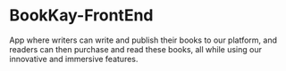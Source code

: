 # BookKay-FrontEnd
 App where writers can write and publish their books to our platform, and readers can then purchase and read these books, all while using our innovative and immersive features.
